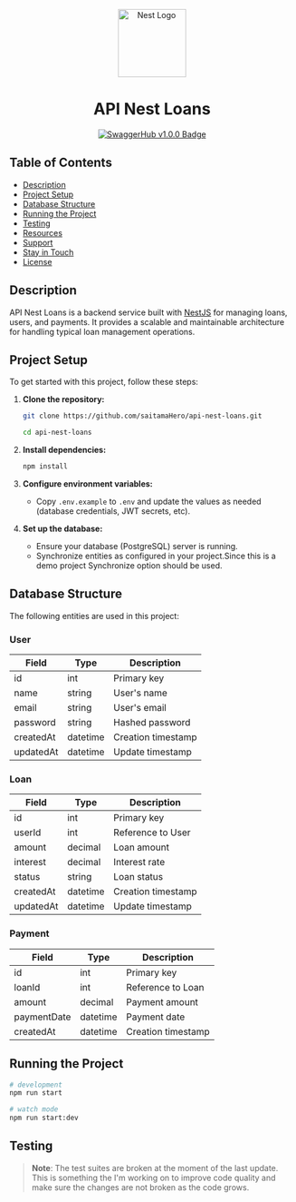 <p align="center">
  <img src="https://nestjs.com/img/logo-small.svg" width="120" alt="Nest Logo" />
</p>

<h1 align="center">API Nest Loans</h1>

<p align="center">
<a href="https://app.swaggerhub.com/apis/1111172/BANFONDESA-Loans-API/1.0.0">
  <img src="https://img.shields.io/badge/SwaggerHub-v1.0.0-blue.svg" alt="SwaggerHub v1.0.0 Badge">
</a>
</p>

## Table of Contents

- [Description](#description)
- [Project Setup](#project-setup)
- [Database Structure](#database-structure)
- [Running the Project](#running-the-project)
- [Testing](#testing)
- [Resources](#resources)
- [Support](#support)
- [Stay in Touch](#stay-in-touch)
- [License](#license)

## Description

API Nest Loans is a backend service built with [NestJS](https://nestjs.com/) for managing loans, users, and payments. It provides a scalable and maintainable architecture for handling typical loan management operations.

## Project Setup

To get started with this project, follow these steps:

1. **Clone the repository:**

   ```bash
   git clone https://github.com/saitamaHero/api-nest-loans.git

   cd api-nest-loans
   ```

2. **Install dependencies:**

   ```bash
   npm install
   ```

3. **Configure environment variables:**
   - Copy `.env.example` to `.env` and update the values as needed (database credentials, JWT secrets, etc).

4. **Set up the database:**
   - Ensure your database (PostgreSQL) server is running.
   - Synchronize entities as configured in your project.Since this is a demo project Synchronize option should be used.

## Database Structure

The following entities are used in this project:

### User

| Field     | Type     | Description        |
| --------- | -------- | ------------------ |
| id        | int      | Primary key        |
| name      | string   | User's name        |
| email     | string   | User's email       |
| password  | string   | Hashed password    |
| createdAt | datetime | Creation timestamp |
| updatedAt | datetime | Update timestamp   |

### Loan

| Field     | Type     | Description        |
| --------- | -------- | ------------------ |
| id        | int      | Primary key        |
| userId    | int      | Reference to User  |
| amount    | decimal  | Loan amount        |
| interest  | decimal  | Interest rate      |
| status    | string   | Loan status        |
| createdAt | datetime | Creation timestamp |
| updatedAt | datetime | Update timestamp   |

### Payment

| Field     | Type     | Description        |
| --------- | -------- | ------------------ |
| id        | int      | Primary key        |
| loanId    | int      | Reference to Loan  |
| amount    | decimal  | Payment amount     |
| paymentDate    | datetime | Payment date       |
| createdAt | datetime | Creation timestamp |

## Running the Project

```bash
# development
npm run start

# watch mode
npm run start:dev
```

## Testing

> **Note**: The test suites are broken at the moment of the last update. This is something the I'm working on to improve code quality and make sure the changes are not broken as the code grows.